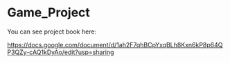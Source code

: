 # Game_Project
You can see project book here:

https://docs.google.com/document/d/1ah2F7qhBCpYxqBLh8Kxn6kP8p64QP3QZy-cAQ1kDyAo/edit?usp=sharing
